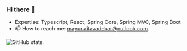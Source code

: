 ### Hi there 👋

- Expertise: Typescript, React, Spring Core, Spring MVC, Spring Boot
- 📫 How to reach me: mayur.aitavadekar@outlook.com.

![GitHub stats](https://github-readme-stats.vercel.app/api?username=mayuraitavadekar).
